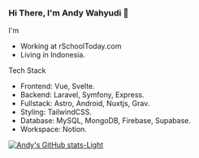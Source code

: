 ### Hi There, I'm Andy Wahyudi 👋

I'm
- Working at rSchoolToday.com
- Living in Indonesia.

Tech Stack
- Frontend: Vue, Svelte.
- Backend: Laravel, Symfony, Express.
- Fullstack: Astro, Android, Nuxtjs, Grav.
- Styling: TailwindCSS.
- Database: MySQL, MongoDB, Firebase, Supabase.
- Workspace: Notion.

[![Andy's GitHub stats-Light](https://github-readme-stats.vercel.app/api?username=andywahyudi&show_icons=true&theme=default#gh-light-mode-only)](https://github.com/andywahyudi/github-readme-stats#gh-light-mode-only)
